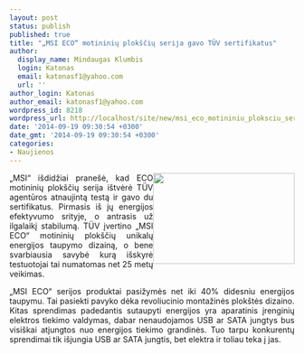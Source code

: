 ```yaml
---
layout: post
status: publish
published: true
title: "„MSI ECO“ motininių plokščių serija gavo TÜV sertifikatus"
author:
  display_name: Mindaugas Klumbis
  login: Katonas
  email: katonasf1@yahoo.com
  url: ''
author_login: Katonas
author_email: katonasf1@yahoo.com
wordpress_id: 8218
wordpress_url: http://localhost/site/new/msi_eco_motininiu_ploksciu_serija_gavo_tv_sertifikatus/
date: '2014-09-19 09:30:54 +0300'
date_gmt: '2014-09-19 09:30:54 +0300'
categories:
- Naujienos
---
```

<p style="text-align: justify;">
	<img alt="" src="http://technews.lt/userfiles/20140917_10(1).jpg" style="width: 250px; height: 161px; float: right;" />&bdquo;MSI&ldquo; i&scaron;didžiai prane&scaron;ė, kad ECO motininių plok&scaron;čių serija i&scaron;tvėrė T&Uuml;V agentūros atnaujintą testą ir gavo du sertifikatus. Pirmasis i&scaron; jų energijos efektyvumo srityje, o antrasis už ilgalaikį stabilumą. T&Uuml;V įvertino &bdquo;MSI ECO&ldquo; motininių plok&scaron;čių unikalų energijos taupymo dizainą, o bene svarbiausia savybė kurą i&scaron;skyrė testuotojai tai numatomas net 25 metų veikimas.</p>
<p style="text-align: justify;">
	&bdquo;MSI ECO&ldquo; serijos produktai pasižymės net iki 40% didesniu energijos taupymu. Tai pasiekti pavyko dėka revoliucinio montažinės plok&scaron;tės dizaino. Kitas sprendimas padedantis sutaupyti energijos yra aparatinis įrenginių elektros tiekimo valdymas, dabar nenaudojamos USB ar SATA jungtys bus visi&scaron;kai atjungtos nuo energijos tiekimo grandinės. Tuo tarpu konkurentų sprendimai tik i&scaron;jungia USB ar SATA jungtis, bet elektra ir toliau teka į jas.</p>

